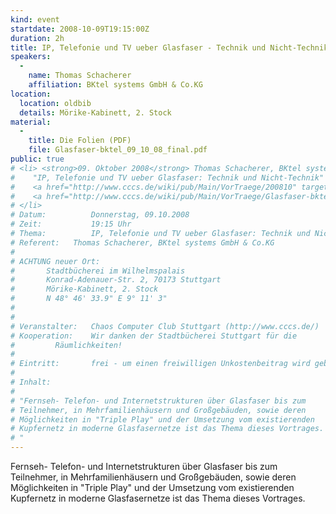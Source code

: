 ```yaml
---
kind: event
startdate: 2008-10-09T19:15:00Z
duration: 2h
title: IP, Telefonie und TV ueber Glasfaser - Technik und Nicht-Technik
speakers:
  -
    name: Thomas Schacherer
    affiliation: BKtel systems GmbH & Co.KG
location:
  location: oldbib
  details: Mörike-Kabinett, 2. Stock
material:
  -
    title: Die Folien (PDF)
    file: Glasfaser-bktel_09_10_08_final.pdf
public: true
# <li> <strong>09. Oktober 2008</strong> Thomas Schacherer, BKtel systems GmbH &amp; Co.KG:
#    "IP, Telefonie und TV ueber Glasfaser: Technik und Nicht-Technik" <br>
#    <a href="http://www.cccs.de/wiki/pub/Main/VorTraege/200810" target="_top">Pressetext 10/2008</a>  <br>
#    <a href="http://www.cccs.de/wiki/pub/Main/VorTraege/Glasfaser-bktel_09_10_08_final.pdf" target="_top">Präsentation 10/2008 (PDF)</a>
# </li>
# Datum:          Donnerstag, 09.10.2008
# Zeit:           19:15 Uhr
# Thema:          IP, Telefonie und TV ueber Glasfaser: Technik und Nicht-Technik
# Referent:	  Thomas Schacherer, BKtel systems GmbH & Co.KG
#
# ACHTUNG neuer Ort:
# 		Stadtbücherei im Wilhelmspalais
# 		Konrad-Adenauer-Str. 2, 70173 Stuttgart
# 		Mörike-Kabinett, 2. Stock
# 		N 48° 46' 33.9" E 9° 11' 3"
#
#
# Veranstalter:   Chaos Computer Club Stuttgart (http://www.cccs.de/)
# Kooperation:    Wir danken der Stadtbücherei Stuttgart für die
# 		  Räumlichkeiten!
#
# Eintritt:       frei - um einen freiwilligen Unkostenbeitrag wird gebeten.
#
# Inhalt:
#
# "Fernseh- Telefon- und Internetstrukturen über Glasfaser bis zum
# Teilnehmer, in Mehrfamilienhäusern und Großgebäuden, sowie deren
# Möglichkeiten in "Triple Play" und der Umsetzung vom existierenden
# Kupfernetz in moderne Glasfasernetze ist das Thema dieses Vortrages.
# "
---
```

Fernseh- Telefon- und Internetstrukturen über Glasfaser bis zum
Teilnehmer, in Mehrfamilienhäusern und Großgebäuden, sowie deren
Möglichkeiten in "Triple Play" und der Umsetzung vom existierenden
Kupfernetz in moderne Glasfasernetze ist das Thema dieses Vortrages.
